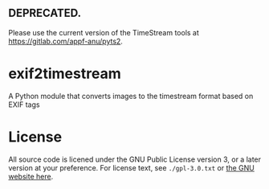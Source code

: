 ## DEPRECATED. 
Please use the current version of the TimeStream tools at https://gitlab.com/appf-anu/pyts2.

exif2timestream
===============
<!--
[![Join the chat at https://gitter.im/borevitzlab/exif2timestream](https://badges.gitter.im/Join%20Chat.svg)](https://gitter.im/borevitzlab/exif2timestream?utm_source=badge&utm_medium=badge&utm_campaign=pr-badge&utm_content=badge)
[![Build Status](https://travis-ci.org/borevitzlab/exif2timestream.svg?branch=master)](https://travis-ci.org/borevitzlab/exif2timestream)
[![Coverage Status](https://coveralls.io/repos/borevitzlab/exif2timestream/badge.png)](https://coveralls.io/r/borevitzlab/exif2timestream)
-->

A Python module that converts images to the timestream format based on EXIF tags

License
=======

All source code is licened under the GNU Public License version 3, or a later
version at your preference.  For license text, see `./gpl-3.0.txt` or
[the GNU website here](http://www.gnu.org/licenses/gpl-3.0.txt).

